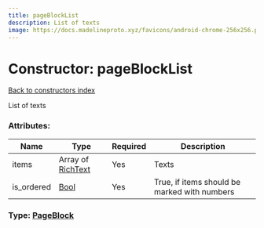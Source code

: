 ```yaml
---
title: pageBlockList
description: List of texts
image: https://docs.madelineproto.xyz/favicons/android-chrome-256x256.png
---
```

# Constructor: pageBlockList  
[Back to constructors index](index.md)



List of texts

### Attributes:

| Name     |    Type       | Required | Description |
|----------|---------------|----------|-------------|
|items|Array of [RichText](../types/RichText.md) | Yes|Texts|
|is\_ordered|[Bool](../types/Bool.md) | Yes|True, if items should be marked with numbers|



### Type: [PageBlock](../types/PageBlock.md)


